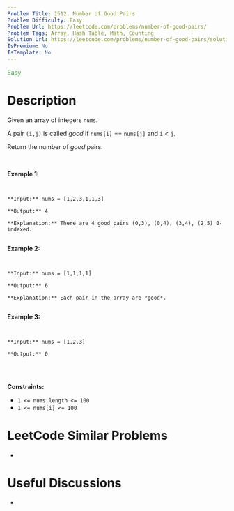 ```yaml
---
Problem Title: 1512. Number of Good Pairs
Problem Difficulty: Easy
Problem Url: https://leetcode.com/problems/number-of-good-pairs/
Problem Tags: Array, Hash Table, Math, Counting
Solution Url: https://leetcode.com/problems/number-of-good-pairs/solution/
IsPremium: No
IsTemplate: No
---
```


<span style="color: rgb(67, 160, 71);">Easy</span>

# Description

Given an array of integers `nums`.


A pair `(i,j)` is called *good* if `nums[i]` == `nums[j]` and `i` < `j`.


Return the number of *good* pairs.


 


**Example 1:**



```

**Input:** nums = [1,2,3,1,1,3]
**Output:** 4
**Explanation:** There are 4 good pairs (0,3), (0,4), (3,4), (2,5) 0-indexed.

```

**Example 2:**



```

**Input:** nums = [1,1,1,1]
**Output:** 6
**Explanation:** Each pair in the array are *good*.

```

**Example 3:**



```

**Input:** nums = [1,2,3]
**Output:** 0

```

 


**Constraints:**


* `1 <= nums.length <= 100`
* `1 <= nums[i] <= 100`


# LeetCode Similar Problems

- []()

# Useful Discussions

- []()

